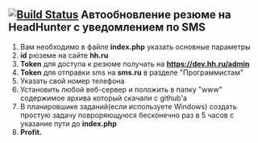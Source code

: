 [![Build Status](https://travis-ci.org/levin-pwnz/hh_update.svg?branch=master)](https://travis-ci.org/levin-pwnz/hh_update)
Автообновление резюме на HeadHunter c уведомлением по SMS
---------------

1. Вам необходимо в файле **index.php** указать основные параметры
2. **id** рюземе на сайте **hh.ru**
3. **Token** для доступа к резюме получать на **https://dev.hh.ru/admin**
4. **Token** для отправки sms на **sms.ru** в разделе "Программистам"
5. Указать свой номер телефона
6. Установить любой веб-сервер и положить в папку "www" содержимое архива который скачали с github'a
7. В планировшике заданий(если используете Windows) создать простую задачу повроряющуюся бесконечно раз в 5 часов с указание пути до **index.php**
8. **Profit.**
